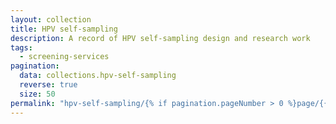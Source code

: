 ```yaml
---
layout: collection
title: HPV self-sampling
description: A record of HPV self-sampling design and research work
tags:
  - screening-services
pagination:
  data: collections.hpv-self-sampling
  reverse: true
  size: 50
permalink: "hpv-self-sampling/{% if pagination.pageNumber > 0 %}page/{{ pagination.pageNumber + 1 }}{% endif %}/"
---
```

